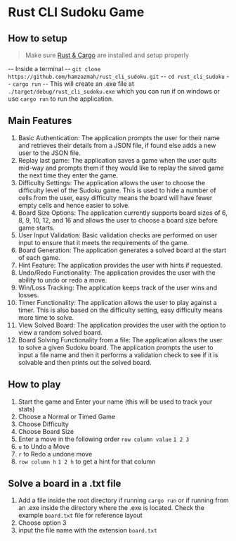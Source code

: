 # Rust CLI Sudoku Game

## How to setup
> Make sure [Rust & Cargo](https://www.rust-lang.org/tools/install) are installed and setup properly

-- Inside a terminal
-- `git clone https://github.com/hamzazmah/rust_cli_sudoku.git`
-- `cd rust_cli_sudoku`
-- `cargo run`
-- This will create an .exe file at `./target/debug/rust_cli_sudoku.exe` which you can run if on windows or use `cargo run` to run the application.

## Main Features

 1. Basic Authentication: The application prompts the user for their name and retrieves their details from a JSON file, if found else adds a new user to the JSON file.
 2. Replay last game: The application saves a game when the user quits mid-way and prompts them if they would like to replay the saved game the next time they enter the game. 
 3. Difficulty Settings: The application allows the user to choose the difficulty level of the Sudoku game. This is used to hide a number of cells from the user, easy difficulty means the board will have fewer empty cells and hence easier to solve.
 4. Board Size Options: The application currently supports board sizes of 6, 8, 9, 10, 12, and 16 and allows the user to choose a board size before game starts. 
 5. User Input Validation: Basic validation checks are performed on user input to ensure that it meets the requirements of the game.
 6. Board Generation: The application generates a solved board at the start of each game. 
 7. Hint Feature: The application provides the user with hints if requested. 
 8. Undo/Redo Functionality: The application provides the user with the ability to undo or redo a move. 
 9. Win/Loss Tracking: The application keeps track of the user wins and losses. 
 10. Timer Functionality: The application allows the user to play against a timer. This is also based on the difficulty setting, easy difficulty means more time to solve. 
 11. View Solved Board: The application provides the user with the option to view a random solved board. 
 12. Board Solving Functionality from a file: The application allows the user to solve a given Sudoku board. The application prompts the user to input a file name and then it performs a validation check to see if it is solvable and then prints out the solved board.

## How to play

 1. Start the game and Enter your name (this will be used to track your stats)
 2. Choose a Normal or Timed Game
 3. Choose Difficulty
 4. Choose Board Size
 5. Enter a move in the following order `row column value` `1 2 3`
 6. `u` to Undo a Move
 7. `r` to Redo a undone move
 8. `row column h` `1 2 h` to get a hint for that column
 
 ## Solve a board in a .txt file
 
 1. Add a file inside the root directory if running `cargo run` or if running from an .exe inside the directory where the .exe is located. Check the example `board.txt` file for reference layout
 2. Choose option 3
 3.  input the file name with the extension `board.txt`
